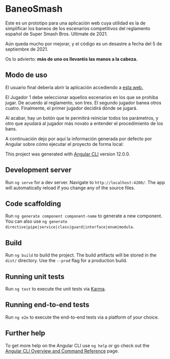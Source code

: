 # BaneoSmash

Este es un prototipo para una aplicación web cuya utilidad es la de simplificar los baneos de los escenarios competitivos del reglamento español de Super Smash Bros. Ultimate de 2021.

Aún queda mucho por mejorar, y el código es un desastre a fecha del 5 de septiembre de 2021. 

Os lo advierto: **más de uno os llevaréis las manos a la cabeza.**

## Modo de uso

El usuario final debería abrir la aplicación accediendo a [esta web.](https://smashbans.netlify.app/) 

El Jugador 1 debe seleccionar aquellos escenarios en los que se prohiba jugar. De acuerdo al reglamento, son tres.
El segundo jugador banea otros cuatro.
Finalmente, el primer jugador decidirá dónde se jugará.

Al acabar, hay un botón que te permitirá reiniciar todos los parámetros, y otro que ayudará al jugador más novato a entender el procedimiento de los bans.

A continuación dejo por aquí la información generada por defecto por Angular sobre cómo ejecutar el proyecto de forma local:



This project was generated with [Angular CLI](https://github.com/angular/angular-cli) version 12.0.0.

## Development server

Run `ng serve` for a dev server. Navigate to `http://localhost:4200/`. The app will automatically reload if you change any of the source files.

## Code scaffolding

Run `ng generate component component-name` to generate a new component. You can also use `ng generate directive|pipe|service|class|guard|interface|enum|module`.

## Build

Run `ng build` to build the project. The build artifacts will be stored in the `dist/` directory. Use the `--prod` flag for a production build.

## Running unit tests

Run `ng test` to execute the unit tests via [Karma](https://karma-runner.github.io).

## Running end-to-end tests

Run `ng e2e` to execute the end-to-end tests via a platform of your choice.

## Further help

To get more help on the Angular CLI use `ng help` or go check out the [Angular CLI Overview and Command Reference](https://angular.io/cli) page.
